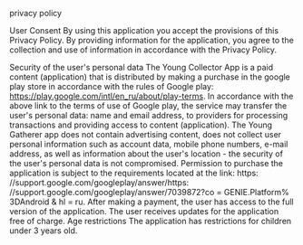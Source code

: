 privacy policy

User Consent By using this application you accept the provisions of this Privacy Policy. 
By providing information for the application, you agree to the collection and use of information in accordance with the Privacy Policy.

Security of the user's personal data The Young Collector App is a paid content (application) that is distributed by making a purchase in the google play store in accordance
with the rules of Google play: https://play.google.com/intl/en_ru/about/play-terms. In accordance with the above link to the terms of use of Google play, 
the service may transfer the user's personal data: name and email address, to providers for processing transactions and providing access to content (application).
The Young Gatherer app does not contain advertising content, does not collect user personal information such as account data, mobile phone numbers, e-mail address, 
as well as information about the user's location - the security of the user's personal data is not compromised. Permission to purchase the application is subject to the requirements located at the link: https: //support.google.com/googleplay/answer/https: //support.google.com/googleplay/answer/7039872?co = GENIE.Platform% 3DAndroid & hl = ru. After making a payment, the user has access to the full version of the application. The user receives updates for the application free of charge.
Age restrictions The application has restrictions for children under 3 years old.
